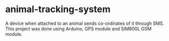 # animal-tracking-system
A device when attached to an animal sends co-ordinates of it through SMS. This project was done using Arduino, GPS module and SIM800L GSM module.
